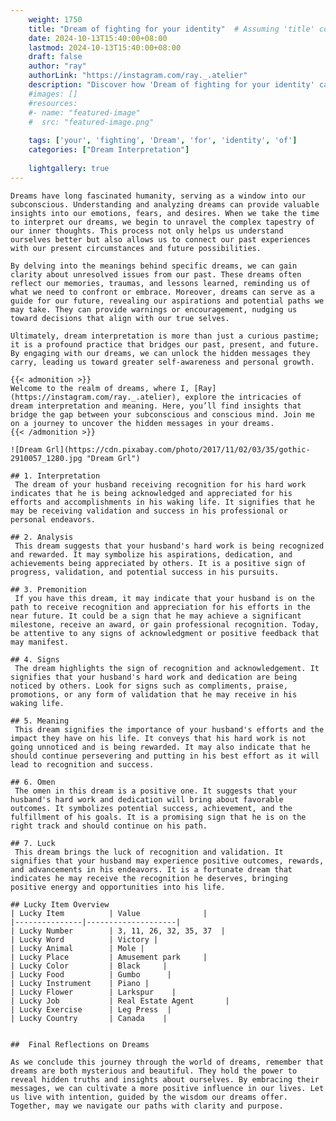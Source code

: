 ```yaml
---
    weight: 1750
    title: "Dream of fighting for your identity"  # Assuming 'title' column exists
    date: 2024-10-13T15:40:00+08:00
    lastmod: 2024-10-13T15:40:00+08:00
    draft: false
    author: "ray"
    authorLink: "https://instagram.com/ray._.atelier"
    description: "Discover how 'Dream of fighting for your identity' can interpret your future and uncover its significant meanings in your life."
    #images: []
    #resources:
    #- name: "featured-image"
    #  src: "featured-image.png"
    
    tags: ['your', 'fighting', 'Dream', 'for', 'identity', 'of']
    categories: ["Dream Interpretation"]
    
    lightgallery: true
---
```

    
    Dreams have long fascinated humanity, serving as a window into our subconscious. Understanding and analyzing dreams can provide valuable insights into our emotions, fears, and desires. When we take the time to interpret our dreams, we begin to unravel the complex tapestry of our inner thoughts. This process not only helps us understand ourselves better but also allows us to connect our past experiences with our present circumstances and future possibilities.
    
    By delving into the meanings behind specific dreams, we can gain clarity about unresolved issues from our past. These dreams often reflect our memories, traumas, and lessons learned, reminding us of what we need to confront or embrace. Moreover, dreams can serve as a guide for our future, revealing our aspirations and potential paths we may take. They can provide warnings or encouragement, nudging us toward decisions that align with our true selves.
    
    Ultimately, dream interpretation is more than just a curious pastime; it is a profound practice that bridges our past, present, and future. By engaging with our dreams, we can unlock the hidden messages they carry, leading us toward greater self-awareness and personal growth.
    
    {{< admonition >}}
    Welcome to the realm of dreams, where I, [Ray](https://instagram.com/ray._.atelier), explore the intricacies of dream interpretation and meaning. Here, you’ll find insights that bridge the gap between your subconscious and conscious mind. Join me on a journey to uncover the hidden messages in your dreams.
    {{< /admonition >}}
    
    ![Dream Grl](https://cdn.pixabay.com/photo/2017/11/02/03/35/gothic-2910057_1280.jpg "Dream Grl")
    
    ## 1. Interpretation
     The dream of your husband receiving recognition for his hard work indicates that he is being acknowledged and appreciated for his efforts and accomplishments in his waking life. It signifies that he may be receiving validation and success in his professional or personal endeavors.
    
    ## 2. Analysis
     This dream suggests that your husband's hard work is being recognized and rewarded. It may symbolize his aspirations, dedication, and achievements being appreciated by others. It is a positive sign of progress, validation, and potential success in his pursuits.
    
    ## 3. Premonition
     If you have this dream, it may indicate that your husband is on the path to receive recognition and appreciation for his efforts in the near future. It could be a sign that he may achieve a significant milestone, receive an award, or gain professional recognition. Today, be attentive to any signs of acknowledgment or positive feedback that may manifest.
    
    ## 4. Signs
     The dream highlights the sign of recognition and acknowledgement. It signifies that your husband's hard work and dedication are being noticed by others. Look for signs such as compliments, praise, promotions, or any form of validation that he may receive in his waking life.
    
    ## 5. Meaning
     This dream signifies the importance of your husband's efforts and the impact they have on his life. It conveys that his hard work is not going unnoticed and is being rewarded. It may also indicate that he should continue persevering and putting in his best effort as it will lead to recognition and success.
    
    ## 6. Omen
     The omen in this dream is a positive one. It suggests that your husband's hard work and dedication will bring about favorable outcomes. It symbolizes potential success, achievement, and the fulfillment of his goals. It is a promising sign that he is on the right track and should continue on his path.
    
    ## 7. Luck
     This dream brings the luck of recognition and validation. It signifies that your husband may experience positive outcomes, rewards, and advancements in his endeavors. It is a fortunate dream that indicates he may receive the recognition he deserves, bringing positive energy and opportunities into his life.
    
    ## Lucky Item Overview
    | Lucky Item          | Value              |
    |---------------|--------------------|
    | Lucky Number        | 3, 11, 26, 32, 35, 37  |
    | Lucky Word          | Victory |
    | Lucky Animal        | Mole |
    | Lucky Place         | Amusement park     |
    | Lucky Color         | Black     |
    | Lucky Food          | Gumbo      |
    | Lucky Instrument    | Piano |
    | Lucky Flower        | Larkspur    |
    | Lucky Job           | Real Estate Agent       |
    | Lucky Exercise      | Leg Press  |
    | Lucky Country       | Canada    |
    
    
    ##  Final Reflections on Dreams
    
    As we conclude this journey through the world of dreams, remember that dreams are both mysterious and beautiful. They hold the power to reveal hidden truths and insights about ourselves. By embracing their messages, we can cultivate a more positive influence in our lives. Let us live with intention, guided by the wisdom our dreams offer. Together, may we navigate our paths with clarity and purpose.
    